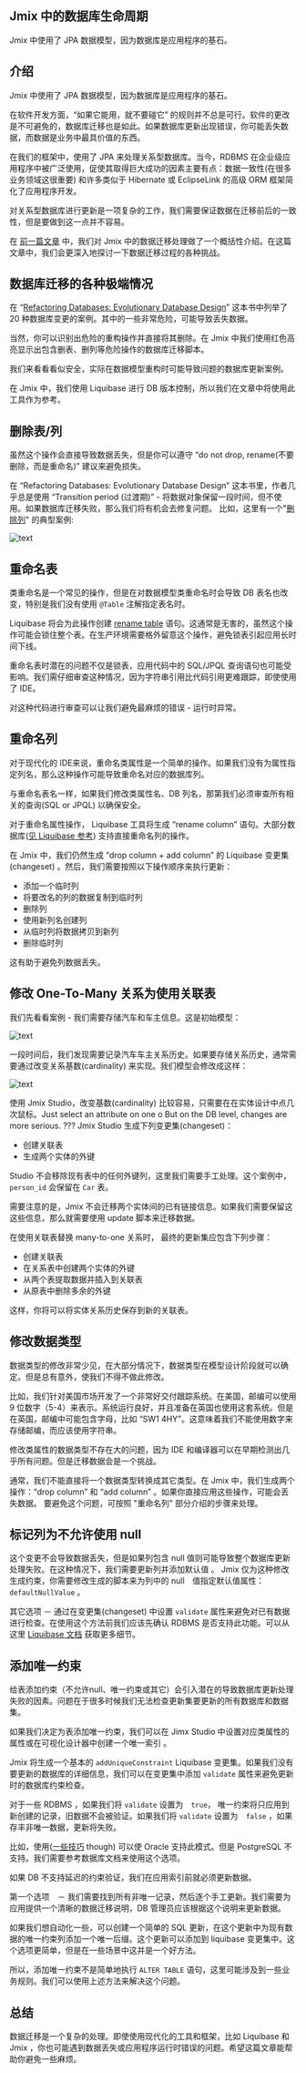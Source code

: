 ## Jmix 中的数据库生命周期

Jmix 中使用了 JPA 数据模型，因为数据库是应用程序的基石。

## 介绍

Jmix 中使用了 JPA 数据模型，因为数据库是应用程序的基石。

在软件开发方面，“如果它能用，就不要碰它” 的规则并不总是可行。软件的更改是不可避免的，数据库迁移也是如此。如果数据库更新出现错误，你可能丢失数据，而数据是业务中最具价值的东西。

在我们的框架中，使用了 JPA 来处理关系型数据库。当今，RDBMS 在企业级应用程序中被广泛使用，促使其取得巨大成功的因素主要有点：数据一致性(在很多业务领域这很重要) 和许多类似于 Hibernate 或 EclipseLink 的高级 ORM 框架简化了应用程序开发。

对关系型数据库进行更新是一项复杂的工作，我们需要保证数据在迁移前后的一致性，但是要做到这一点并不容易。

在 [前一篇文章](https://www.jmix.io/blog/database-lifecycle-in-jmix/) 中，我们对 Jmix 中的数据迁移处理做了一个概括性介绍。在这篇文章中，我们会更深入地探讨一下数据迁移过程的各种挑战。

## 数据库迁移的各种极端情况

在 “[Refactoring Databases: Evolutionary Database Design](https://www.amazon.com/Refactoring-Databases-Evolutionary-paperback-Addison-Wesley/dp/0321774515/)” 这本书中列举了 20 种数据库变更的案例。其中的一些非常危险，可能导致丢失数据。

当然，你可以识别出危险的重构操作并直接将其删除。在 Jmix 中我们使用红色高亮显示出包含删表、删列等危险操作的数据库迁移脚本。

我们来看看看似安全，实际在数据模型重构时可能导致问题的数据库更新案例。

在 Jmix 中，我们使用 Liquibase 进行 DB 版本控制，所以我们在文章中将使用此工具作为参考。

## 删除表/列

虽然这个操作会直接导致数据丢失，但是你可以遵守 “do not drop, rename(不要删除，而是重命名)” 建议来避免损失。

在 “Refactoring Databases: Evolutionary Database Design”  这本书里，作者几乎总是使用 “Transition period (过渡期)” - 将数据对象保留一段时间，但不使用。如果数据库迁移失败，那么我们将有机会去修复问题。 比如，这里有一个"[删除列](https://databaserefactoring.com/RemoveColumn.html)" 的典型案例:

![text]({{strapiUrl}}/uploads/blog_img_ca57c30139.png)


## 重命名表

类重命名是一个常见的操作，但是在对数据模型类重命名时会导致 DB 表名也改变，特别是我们没有使用 `@Table` 注解指定表名时。

Liquibase 将会为此操作创建 [rename table](https://docs.liquibase.com/change-types/community/rename-table.html) 语句。这通常是无害的，虽然这个操作可能会锁住整个表。在生产环境需要格外留意这个操作，避免锁表引起应用长时间下线。

重命名表时潜在的问题不仅是锁表，应用代码中的 SQL/JPQL 查询语句也可能受影响。我们需仔细审查这种情况，因为字符串引用比代码引用更难跟踪，即使使用了 IDE。

对这种代码进行审查可以让我们避免最麻烦的错误 - 运行时异常。


## 重命名列

对于现代化的 IDE来说，重命名类属性是一个简单的操作。如果我们没有为属性指定列名，那么这种操作可能导致重命名对应的数据库列。

与重命名表名一样，如果我们修改类属性名、DB 列名，那第我们必须审查所有相关的查询(SQL or JPQL) 以确保安全。

对于重命名属性操作， Liquibase 工具将生成 “rename column” 语句。大部分数据库([见 Liquibase 参考](https://docs.liquibase.com/change-types/community/rename-column.html)) 支持直接重命名列的操作。


在 Jmix 中，我们仍然生成 “drop column + add column” 的 Liquibase 变更集(changeset) 。然后，我们需要按照以下操作顺序来执行更新：
- 添加一个临时列
- 将要改名的列的数据复制到临时列
- 删除列
- 使用新列名创建列
- 从临时列将数据拷贝到新列
- 删除临时列

这有助于避免列数据丢失。


## 修改 One-To-Many 关系为使用关联表


我们先看看案例 - 我们需要存储汽车和车主信息。这是初始模型：

![text]({{strapiUrl}}/uploads/blog_img_2_6b6243fe7f.png)


一段时间后，我们发现需要记录汽车车主关系历史。如果要存储关系历史，通常需要通过改变关系基数(cardinality) 来实现。我们模型会修改成这样：


![text]({{strapiUrl}}/uploads/blog_img_3_1f173724a3.png)

使用 Jmix Studio，改变基数(cardinality) 比较容易，只需要在在实体设计中点几次鼠标。Just select an attribute on one o But on the DB level, changes are more serious. ???   Jmix Studio 生成下列变更集(changeset)：
-  创建关联表
-  生成两个实体的外键

Studio 不会移除现有表中的任何外键列，这里我们需要手工处理。这个案例中， `person_id` 会保留在 `Car` 表。  

需要注意的是，Jmix 不会迁移两个实体间的已有链接信息。如果我们需要保留这这些信息，那么就需要使用 update 脚本来迁移数据。 

在使用关联表替换 many-to-one 关系时， 最终的更新集应包含下列步骤：

- 创建关联表
- 在关系表中创建两个实体的外键
- 从两个表提取数据并插入到关联表
- 从原表中删除多余的外键

这样，你将可以将实体关系历史保存到新的关联表。

## 修改数据类型

数据类型的修改非常少见，在大部分情况下，数据类型在模型设计阶段就可以确定。但是总有意外，使我们不得不做此修改。

比如，我们针对美国市场开发了一个非常好交付跟踪系统。在美国，邮编可以使用 9 位数字（5-4）来表示。系统运行良好，并且准备在英国也使用这套系统。但是在英国，邮编中可能包含字母，比如 “SW1 4HY”。这意味着我们不能使用数字来存储邮编，而应该使用字符串。 
 
修改类属性的数据类型不存在大的问题，因为 IDE 和编译器可以在早期检测出几乎所有问题。但是迁移数据会是一个挑战。


通常，我们不能直接将一个数据类型转换成其它类型。在 Jmix 中，我们生成两个操作：“drop column” 和 “add column” 。如果你直接应用这些操作，可能会丢失数据。 要避免这个问题，可按照 "重命名列" 部分介绍的步骤来处理。


## 标记列为不允许使用 null 

这个变更不会导致数据丢失，但是如果列包含 null 值则可能导致整个数据库更新处理失败。在这种情况下，我们需要更新列并添加默认值 。
Jmix 仅为这种修改生成约束，你需要修改生成的脚本来为列中的 null　值指定默认值属性：`defaultNullValue` 。

其它选项 － 通过在变更集(changeset) 中设置 `validate`  属性来避免对已有数据进行检查。在使用这个方法前我们应该先确认 RDBMS 是否支持此功能。可以从这里 [Liquibase 文档](https://docs.liquibase.com/change-types/community/add-not-null-constraint.html ) 获取更多细节。

## 添加唯一约束

给表添加约束（不允许null、唯一约束或其它）会引入潜在的导致数据库更新处理失败的因素。问题在于很多时候我们无法检查更新集要更新的所有数据库和数据集。

如果我们决定为表添加唯一约束，我们可以在 Jimx Studio 中设置对应类属性的属性或在可视化设计器中创建一个唯一索引 。

Jmix 将生成一个基本的 `addUniqueConstraint` Liquibase 变更集。如果我们没有要更新的数据库的详细信息，我们可以在变更集中添加 `validate` 属性来避免更新时的数据库约束检查。

对于一些 RDBMS ，如果我们将 `validate` 设置为　`true`， 唯一约束将只应用到新创建的记录，旧数据不会被验证。如果我们将 `validate` 设置为　`false` ，如果存丰非唯一数据，更新将失败。

比如，使用([一些技巧](https://stackoverflow.com/a/42903246/3136181) though) 可以使 Oracle 支持此模式。但是 PostgreSQL 不支持。我们需要参考数据库文档来使用这个选项。

如果 DB 不支持延迟的约束验证，我们在应用索引前就必须更新数据。

第一个选项　－ 我们需要找到所有非唯一记录，然后逐个手工更新。我们需要为应用提供一个清晰的数据迁移说明，DB 管理员应该根据这个说明来更新数据。

如果我们想自动化一些，可以创建一个简单的 SQL 更新，在这个更新中为现有数据的唯一约束列添加一个唯一后缀。这个更新可以添加到 liquibase 变更集中。这个选项更简单，但是在一些场景中这并是一个好方法。

所以，添加唯一约束不是简单地执行 `ALTER TABLE` 语句，这里可能涉及到一些业务规则。我们可以使用上述方法来解决这个问题。

## 总结

数据迁移是一个复杂的处理。即使使用现代化的工具和框架，比如 Liquibase 和  Jmix ，你也可能遇到数据丢失或应用程序运行时错误的问题。希望这篇文章能帮助你避免一些麻烦。


